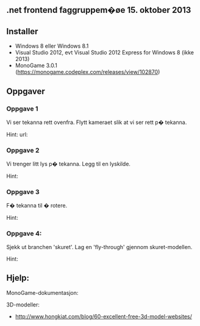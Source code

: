 ## .net frontend faggruppem�øe 15. oktober 2013

## Installer

- Windows 8 eller Windows 8.1
- Visual Studio 2012, evt Visual Studio 2012 Express for Windows 8 (ikke 2013)
- MonoGame 3.0.1 (https://monogame.codeplex.com/releases/view/102870)

## Oppgaver

### Oppgave 1

Vi ser tekanna rett ovenfra. Flytt kameraet slik at vi ser rett p� tekanna.

Hint: url:

### Oppgave 2

Vi trenger litt lys p� tekanna. Legg til en lyskilde.

Hint: 

### Oppgave 3

F� tekanna til � rotere.

Hint:

### Oppgave 4:

Sjekk ut branchen 'skuret'. Lag en 'fly-through' gjennom skuret-modellen.

Hint: 

## Hjelp:

MonoGame-dokumentasjon: 

3D-modeller:
- http://www.hongkiat.com/blog/60-excellent-free-3d-model-websites/

